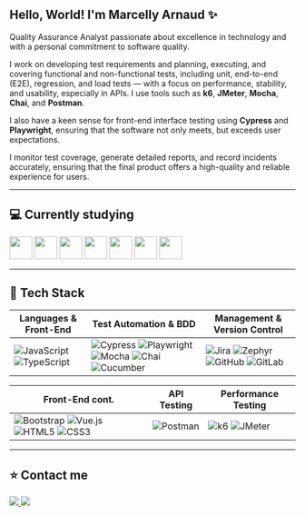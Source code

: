 ## Hello, World! I'm Marcelly Arnaud ✨

Quality Assurance Analyst passionate about excellence in technology and with a personal commitment to software quality.

I work on developing test requirements and planning, executing, and covering functional and non-functional tests, including unit, end-to-end (E2E), regression, and load tests — with a focus on performance, stability, and usability, especially in APIs. I use tools such as **k6**, **JMeter**, **Mocha**, **Chai**, and **Postman**. 

I also have a keen sense for front-end interface testing using **Cypress** and **Playwright**, ensuring that the software not only meets, but exceeds user expectations.

I monitor test coverage, generate detailed reports, and record incidents accurately, ensuring that the final product offers a high-quality and reliable experience for users.

---

## 💻 Currently studying

<p align="left">
  <img src="https://cdn.jsdelivr.net/gh/devicons/devicon/icons/java/java-original.svg" width="40" height="40"/>
  <img src="https://cdn.jsdelivr.net/gh/devicons/devicon/icons/selenium/selenium-original.svg" width="40" height="40"/>
  <img src="https://cdn.jsdelivr.net/gh/devicons/devicon/icons/jenkins/jenkins-original.svg" width="40" height="40"/>
  <img src="https://cdn.jsdelivr.net/gh/devicons/devicon/icons/docker/docker-original.svg" width="40" height="40"/>
  <img src="https://cdn.jsdelivr.net/gh/devicons/devicon/icons/sonarqube/sonarqube-original.svg" width="40" height="40"/>
  <img src="https://img.shields.io/badge/JUnit-25A162?style=flat&logo=java&logoColor=white" height="40"/>
  <img src="https://img.shields.io/badge/Rest Assured-6DB33F?style=flat&logo=spring&logoColor=white" height="40"/>
</p>

---
## 🧰 Tech Stack

| **Languages & Front-End** | **Test Automation & BDD** | **Management & Version Control** |
|---------------------------|---------------------------|---------------------------------|
| ![JavaScript](https://img.shields.io/badge/JavaScript-F7DF1E?style=flat&logo=javascript&logoColor=black) ![TypeScript](https://img.shields.io/badge/TypeScript-3178C6?style=flat&logo=typescript&logoColor=white) | ![Cypress](https://img.shields.io/badge/Cypress-17202C?style=flat&logo=cypress&logoColor=white) ![Playwright](https://img.shields.io/badge/Playwright-2EAD33?style=flat&logo=playwright&logoColor=white) ![Mocha](https://img.shields.io/badge/Mocha-8D6748?style=flat&logo=mocha&logoColor=white) ![Chai](https://img.shields.io/badge/Chai-A30701?style=flat&logo=chai&logoColor=white) ![Cucumber](https://img.shields.io/badge/Cucumber-4F9F22?style=flat&logo=cucumber&logoColor=white) | ![Jira](https://img.shields.io/badge/Jira-0052CC?style=flat&logo=jira&logoColor=white) ![Zephyr](https://img.shields.io/badge/Zephyr-00B1E4?style=flat&logoColor=white) ![GitHub](https://img.shields.io/badge/GitHub-181717?style=flat&logo=github&logoColor=white) ![GitLab](https://img.shields.io/badge/GitLab-FC6D26?style=flat&logo=gitlab&logoColor=white) |

| **Front-End cont.** | **API Testing** | **Performance Testing** |
|--------------------|-----------------|-------------------------|
| ![Bootstrap](https://img.shields.io/badge/Bootstrap-7952B3?style=flat&logo=bootstrap&logoColor=white) ![Vue.js](https://img.shields.io/badge/Vue.js-4FC08D?style=flat&logo=vue.js&logoColor=white) ![HTML5](https://img.shields.io/badge/HTML5-E34F26?style=flat&logo=html5&logoColor=white) ![CSS3](https://img.shields.io/badge/CSS3-1572B6?style=flat&logo=css3&logoColor=white) | ![Postman](https://img.shields.io/badge/Postman-FF6C37?style=flat&logo=postman&logoColor=white) | ![k6](https://img.shields.io/badge/k6-7D64FF?style=flat&logo=k6&logoColor=white) ![JMeter](https://img.shields.io/badge/Apache_JMeter-D22128?style=flat&logo=apache&logoColor=white) |


---

## ⭐ Contact me

<p>
  <a href="https://www.linkedin.com/in/marcellyarnaud" target="_blank">
    <img src="https://img.shields.io/badge/-LinkedIn-%230077B5?style=for-the-badge&logo=linkedin&logoColor=white"/>
  </a>
  <a href="https://instagram.com/marcynx" target="_blank">
    <img src="https://img.shields.io/badge/-Instagram-%23E4405F?style=for-the-badge&logo=instagram&logoColor=white"/>
  </a>
</p>
